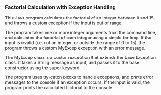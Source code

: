 
<h3>Factorial Calculation with Exception Handling</h3>
This Java program calculates the factorial of an integer between 0 and 15, and throws a custom exception if the input is out of range.

The program takes one or more integer arguments from the command line, and calculates the factorial of each integer using a simple for loop. If the input is invalid (i.e. not an integer, or outside the range of 0 to 15), the program throws a custom MyExcep exception with an error message.

The MyExcep class is a custom exception that extends the base Exception class. It takes a String message as input, and passes it to the base constructor using the super keyword.

The program uses try-catch blocks to handle exceptions, and prints error messages to the console if an exception occurs. If the input is valid, the program prints the calculated factorial to the console.

